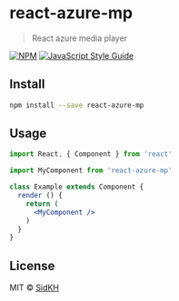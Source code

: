 # react-azure-mp

> React azure media player

[![NPM](https://img.shields.io/npm/v/react-azure-mp.svg)](https://www.npmjs.com/package/react-azure-mp) [![JavaScript Style Guide](https://img.shields.io/badge/code_style-standard-brightgreen.svg)](https://standardjs.com)

## Install

```bash
npm install --save react-azure-mp
```

## Usage

```jsx
import React, { Component } from 'react'

import MyComponent from 'react-azure-mp'

class Example extends Component {
  render () {
    return (
      <MyComponent />
    )
  }
}
```

## License

MIT © [SidKH](https://github.com/SidKH)
